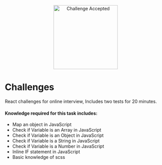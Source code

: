 <p align="center">
<img src="https://user-images.githubusercontent.com/3603793/84830477-d0091980-afff-11ea-87fc-c72b4d7d5e02.png" alt="Challenge Accepted" width="200">
</p>

# Challenges

React challenges for online interview, Includes two tests for 20 minutes.

#### Knowledge required for this task includes:
- Map an object in JavaScript
- Check if Variable is an Array in JavaScript
- Check if Variable is an Object in JavaScript
- Check if Variable is a String in JavaScript
- Check if Variable is a Number in JavaScript
- Inline IF statement in JavaScript
- Basic knowledge of scss
